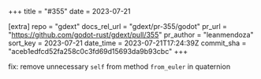 +++
title = "#355"
date = 2023-07-21

[extra]
repo = "gdext"
docs_rel_url = "gdext/pr-355/godot"
pr_url = "https://github.com/godot-rust/gdext/pull/355"
pr_author = "leanmendoza"
sort_key = 2023-07-21
date_time = 2023-07-21T17:24:39Z
commit_sha = "aceb1edfcd52fa258c0c3fd69d15693da9b93cbc"
+++

fix: remove unnecessary `self` from method `from_euler` in quaternion
